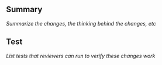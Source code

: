 ## Summary

_Summarize the changes, the thinking behind the changes, etc_

## Test

_List tests that reviewers can run to verify these changes work_
